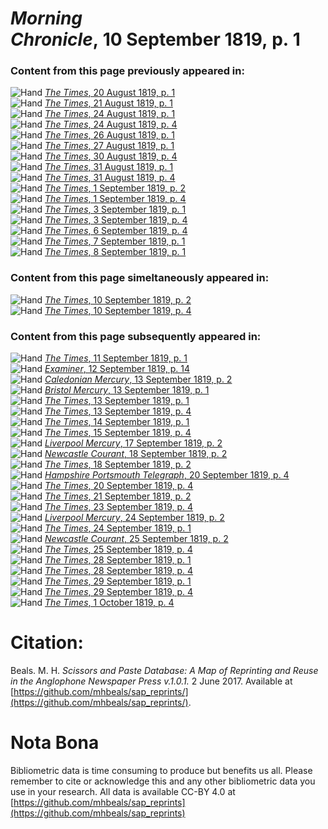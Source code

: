 # *Morning Chronicle*, 10 September 1819, p. 1  
  
### Content from this page previously appeared in:  
![Hand](http://scissorsandpaste.net/wp-content/uploads/2017/06/smallhandpointer.png) [*The Times*, 20 August 1819, p. 1](https://mhbeals.github.io/sap_html/The-Times/The-Times-20-August-1819-p-1)  
![Hand](http://scissorsandpaste.net/wp-content/uploads/2017/06/smallhandpointer.png) [*The Times*, 21 August 1819, p. 1](https://mhbeals.github.io/sap_html/The-Times/The-Times-21-August-1819-p-1)  
![Hand](http://scissorsandpaste.net/wp-content/uploads/2017/06/smallhandpointer.png) [*The Times*, 24 August 1819, p. 1](https://mhbeals.github.io/sap_html/The-Times/The-Times-24-August-1819-p-1)  
![Hand](http://scissorsandpaste.net/wp-content/uploads/2017/06/smallhandpointer.png) [*The Times*, 24 August 1819, p. 4](https://mhbeals.github.io/sap_html/The-Times/The-Times-24-August-1819-p-4)  
![Hand](http://scissorsandpaste.net/wp-content/uploads/2017/06/smallhandpointer.png) [*The Times*, 26 August 1819, p. 1](https://mhbeals.github.io/sap_html/The-Times/The-Times-26-August-1819-p-1)  
![Hand](http://scissorsandpaste.net/wp-content/uploads/2017/06/smallhandpointer.png) [*The Times*, 27 August 1819, p. 1](https://mhbeals.github.io/sap_html/The-Times/The-Times-27-August-1819-p-1)  
![Hand](http://scissorsandpaste.net/wp-content/uploads/2017/06/smallhandpointer.png) [*The Times*, 30 August 1819, p. 4](https://mhbeals.github.io/sap_html/The-Times/The-Times-30-August-1819-p-4)  
![Hand](http://scissorsandpaste.net/wp-content/uploads/2017/06/smallhandpointer.png) [*The Times*, 31 August 1819, p. 1](https://mhbeals.github.io/sap_html/The-Times/The-Times-31-August-1819-p-1)  
![Hand](http://scissorsandpaste.net/wp-content/uploads/2017/06/smallhandpointer.png) [*The Times*, 31 August 1819, p. 4](https://mhbeals.github.io/sap_html/The-Times/The-Times-31-August-1819-p-4)  
![Hand](http://scissorsandpaste.net/wp-content/uploads/2017/06/smallhandpointer.png) [*The Times*, 1 September 1819, p. 2](https://mhbeals.github.io/sap_html/The-Times/The-Times-1-September-1819-p-2)  
![Hand](http://scissorsandpaste.net/wp-content/uploads/2017/06/smallhandpointer.png) [*The Times*, 1 September 1819, p. 4](https://mhbeals.github.io/sap_html/The-Times/The-Times-1-September-1819-p-4)  
![Hand](http://scissorsandpaste.net/wp-content/uploads/2017/06/smallhandpointer.png) [*The Times*, 3 September 1819, p. 1](https://mhbeals.github.io/sap_html/The-Times/The-Times-3-September-1819-p-1)  
![Hand](http://scissorsandpaste.net/wp-content/uploads/2017/06/smallhandpointer.png) [*The Times*, 3 September 1819, p. 4](https://mhbeals.github.io/sap_html/The-Times/The-Times-3-September-1819-p-4)  
![Hand](http://scissorsandpaste.net/wp-content/uploads/2017/06/smallhandpointer.png) [*The Times*, 6 September 1819, p. 4](https://mhbeals.github.io/sap_html/The-Times/The-Times-6-September-1819-p-4)  
![Hand](http://scissorsandpaste.net/wp-content/uploads/2017/06/smallhandpointer.png) [*The Times*, 7 September 1819, p. 1](https://mhbeals.github.io/sap_html/The-Times/The-Times-7-September-1819-p-1)  
![Hand](http://scissorsandpaste.net/wp-content/uploads/2017/06/smallhandpointer.png) [*The Times*, 8 September 1819, p. 1](https://mhbeals.github.io/sap_html/The-Times/The-Times-8-September-1819-p-1)  
  
### Content from this page simeltaneously appeared in:  
![Hand](http://scissorsandpaste.net/wp-content/uploads/2017/06/smallhandpointer.png) [*The Times*, 10 September 1819, p. 2](https://mhbeals.github.io/sap_html/The-Times/The-Times-10-September-1819-p-2)  
![Hand](http://scissorsandpaste.net/wp-content/uploads/2017/06/smallhandpointer.png) [*The Times*, 10 September 1819, p. 4](https://mhbeals.github.io/sap_html/The-Times/The-Times-10-September-1819-p-4)  
  
### Content from this page subsequently appeared in:  
![Hand](http://scissorsandpaste.net/wp-content/uploads/2017/06/smallhandpointer.png) [*The Times*, 11 September 1819, p. 1](https://mhbeals.github.io/sap_html/The-Times/The-Times-11-September-1819-p-1)  
![Hand](http://scissorsandpaste.net/wp-content/uploads/2017/06/smallhandpointer.png) [*Examiner*, 12 September 1819, p. 14](https://mhbeals.github.io/sap_html/Examiner/Examiner-12-September-1819-p-14)  
![Hand](http://scissorsandpaste.net/wp-content/uploads/2017/06/smallhandpointer.png) [*Caledonian Mercury*, 13 September 1819, p. 2](https://mhbeals.github.io/sap_html/Caledonian-Mercury/Caledonian-Mercury-13-September-1819-p-2)  
![Hand](http://scissorsandpaste.net/wp-content/uploads/2017/06/smallhandpointer.png) [*Bristol Mercury*, 13 September 1819, p. 1](https://mhbeals.github.io/sap_html/Bristol-Mercury/Bristol-Mercury-13-September-1819-p-1)  
![Hand](http://scissorsandpaste.net/wp-content/uploads/2017/06/smallhandpointer.png) [*The Times*, 13 September 1819, p. 1](https://mhbeals.github.io/sap_html/The-Times/The-Times-13-September-1819-p-1)  
![Hand](http://scissorsandpaste.net/wp-content/uploads/2017/06/smallhandpointer.png) [*The Times*, 13 September 1819, p. 4](https://mhbeals.github.io/sap_html/The-Times/The-Times-13-September-1819-p-4)  
![Hand](http://scissorsandpaste.net/wp-content/uploads/2017/06/smallhandpointer.png) [*The Times*, 14 September 1819, p. 1](https://mhbeals.github.io/sap_html/The-Times/The-Times-14-September-1819-p-1)  
![Hand](http://scissorsandpaste.net/wp-content/uploads/2017/06/smallhandpointer.png) [*The Times*, 15 September 1819, p. 4](https://mhbeals.github.io/sap_html/The-Times/The-Times-15-September-1819-p-4)  
![Hand](http://scissorsandpaste.net/wp-content/uploads/2017/06/smallhandpointer.png) [*Liverpool Mercury*, 17 September 1819, p. 2](https://mhbeals.github.io/sap_html/Liverpool-Mercury/Liverpool-Mercury-17-September-1819-p-2)  
![Hand](http://scissorsandpaste.net/wp-content/uploads/2017/06/smallhandpointer.png) [*Newcastle Courant*, 18 September 1819, p. 2](https://mhbeals.github.io/sap_html/Newcastle-Courant/Newcastle-Courant-18-September-1819-p-2)  
![Hand](http://scissorsandpaste.net/wp-content/uploads/2017/06/smallhandpointer.png) [*The Times*, 18 September 1819, p. 2](https://mhbeals.github.io/sap_html/The-Times/The-Times-18-September-1819-p-2)  
![Hand](http://scissorsandpaste.net/wp-content/uploads/2017/06/smallhandpointer.png) [*Hampshire Portsmouth Telegraph*, 20 September 1819, p. 4](https://mhbeals.github.io/sap_html/Hampshire-Portsmouth-Telegraph/Hampshire-Portsmouth-Telegraph-20-September-1819-p-4)  
![Hand](http://scissorsandpaste.net/wp-content/uploads/2017/06/smallhandpointer.png) [*The Times*, 20 September 1819, p. 4](https://mhbeals.github.io/sap_html/The-Times/The-Times-20-September-1819-p-4)  
![Hand](http://scissorsandpaste.net/wp-content/uploads/2017/06/smallhandpointer.png) [*The Times*, 21 September 1819, p. 2](https://mhbeals.github.io/sap_html/The-Times/The-Times-21-September-1819-p-2)  
![Hand](http://scissorsandpaste.net/wp-content/uploads/2017/06/smallhandpointer.png) [*The Times*, 23 September 1819, p. 4](https://mhbeals.github.io/sap_html/The-Times/The-Times-23-September-1819-p-4)  
![Hand](http://scissorsandpaste.net/wp-content/uploads/2017/06/smallhandpointer.png) [*Liverpool Mercury*, 24 September 1819, p. 2](https://mhbeals.github.io/sap_html/Liverpool-Mercury/Liverpool-Mercury-24-September-1819-p-2)  
![Hand](http://scissorsandpaste.net/wp-content/uploads/2017/06/smallhandpointer.png) [*The Times*, 24 September 1819, p. 1](https://mhbeals.github.io/sap_html/The-Times/The-Times-24-September-1819-p-1)  
![Hand](http://scissorsandpaste.net/wp-content/uploads/2017/06/smallhandpointer.png) [*Newcastle Courant*, 25 September 1819, p. 2](https://mhbeals.github.io/sap_html/Newcastle-Courant/Newcastle-Courant-25-September-1819-p-2)  
![Hand](http://scissorsandpaste.net/wp-content/uploads/2017/06/smallhandpointer.png) [*The Times*, 25 September 1819, p. 4](https://mhbeals.github.io/sap_html/The-Times/The-Times-25-September-1819-p-4)  
![Hand](http://scissorsandpaste.net/wp-content/uploads/2017/06/smallhandpointer.png) [*The Times*, 28 September 1819, p. 1](https://mhbeals.github.io/sap_html/The-Times/The-Times-28-September-1819-p-1)  
![Hand](http://scissorsandpaste.net/wp-content/uploads/2017/06/smallhandpointer.png) [*The Times*, 28 September 1819, p. 4](https://mhbeals.github.io/sap_html/The-Times/The-Times-28-September-1819-p-4)  
![Hand](http://scissorsandpaste.net/wp-content/uploads/2017/06/smallhandpointer.png) [*The Times*, 29 September 1819, p. 1](https://mhbeals.github.io/sap_html/The-Times/The-Times-29-September-1819-p-1)  
![Hand](http://scissorsandpaste.net/wp-content/uploads/2017/06/smallhandpointer.png) [*The Times*, 29 September 1819, p. 4](https://mhbeals.github.io/sap_html/The-Times/The-Times-29-September-1819-p-4)  
![Hand](http://scissorsandpaste.net/wp-content/uploads/2017/06/smallhandpointer.png) [*The Times*, 1 October 1819, p. 4](https://mhbeals.github.io/sap_html/The-Times/The-Times-1-October-1819-p-4)  


# Citation: 

Beals. M. H. *Scissors and Paste Database: A Map of Reprinting and Reuse in the Anglophone Newspaper Press v.1.0.1.* 2 June 2017. Available at [https://github.com/mhbeals/sap_reprints/](https://github.com/mhbeals/sap_reprints/). 

# Nota Bona

Bibliometric data is time consuming to produce but benefits us all. Please remember to cite or acknowledge this and any other bibliometric data you use in your research. All data is available CC-BY 4.0 at [https://github.com/mhbeals/sap_reprints](https://github.com/mhbeals/sap_reprints)